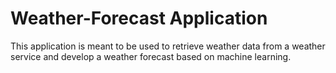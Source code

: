 # Weather-Forecast Application

This application is meant to be used to retrieve weather data from a weather service and develop a weather forecast based on machine learning.